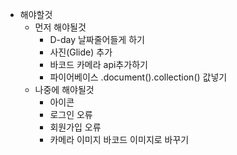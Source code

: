 - 해야할것
  - 먼저 해야될것
    - D-day 날짜줄어들게 하기
    - 사진(Glide) 추가
    - 바코드 카메라 api추가하기
    - 파이어베이스 .document().collection() 값넣기
  - 나중에 해야될것
    - 아이콘
    - 로그인 오류
    - 회원가입 오류
    - 카메라 이미지 바코드 이미지로 바꾸기
